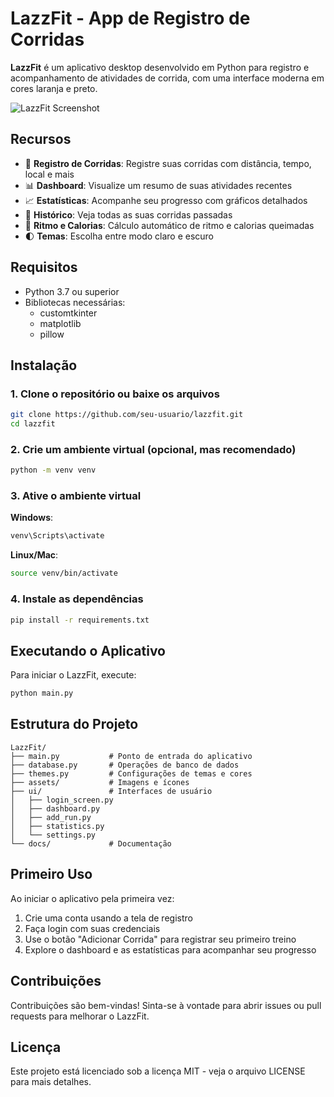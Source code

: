 # LazzFit - App de Registro de Corridas

**LazzFit** é um aplicativo desktop desenvolvido em Python para registro e acompanhamento de atividades de corrida, com uma interface moderna em cores laranja e preto.

![LazzFit Screenshot](docs/screenshot.png)

## Recursos

- 🏃 **Registro de Corridas**: Registre suas corridas com distância, tempo, local e mais
- 📊 **Dashboard**: Visualize um resumo de suas atividades recentes
- 📈 **Estatísticas**: Acompanhe seu progresso com gráficos detalhados
- 🔄 **Histórico**: Veja todas as suas corridas passadas
- 🎯 **Ritmo e Calorias**: Cálculo automático de ritmo e calorias queimadas
- 🌓 **Temas**: Escolha entre modo claro e escuro

## Requisitos

- Python 3.7 ou superior
- Bibliotecas necessárias:
  - customtkinter
  - matplotlib
  - pillow

## Instalação

### 1. Clone o repositório ou baixe os arquivos

```bash
git clone https://github.com/seu-usuario/lazzfit.git
cd lazzfit
```

### 2. Crie um ambiente virtual (opcional, mas recomendado)

```bash
python -m venv venv
```

### 3. Ative o ambiente virtual

**Windows**:
```bash
venv\Scripts\activate
```

**Linux/Mac**:
```bash
source venv/bin/activate
```

### 4. Instale as dependências

```bash
pip install -r requirements.txt
```

## Executando o Aplicativo

Para iniciar o LazzFit, execute:

```bash
python main.py
```

## Estrutura do Projeto

```
LazzFit/
├── main.py           # Ponto de entrada do aplicativo
├── database.py       # Operações de banco de dados
├── themes.py         # Configurações de temas e cores
├── assets/           # Imagens e ícones
├── ui/               # Interfaces de usuário
│   ├── login_screen.py
│   ├── dashboard.py
│   ├── add_run.py
│   ├── statistics.py
│   └── settings.py
└── docs/             # Documentação
```

## Primeiro Uso

Ao iniciar o aplicativo pela primeira vez:

1. Crie uma conta usando a tela de registro
2. Faça login com suas credenciais
3. Use o botão "Adicionar Corrida" para registrar seu primeiro treino
4. Explore o dashboard e as estatísticas para acompanhar seu progresso

## Contribuições

Contribuições são bem-vindas! Sinta-se à vontade para abrir issues ou pull requests para melhorar o LazzFit.

## Licença

Este projeto está licenciado sob a licença MIT - veja o arquivo LICENSE para mais detalhes.
